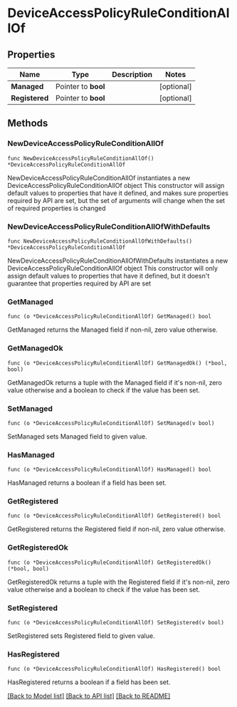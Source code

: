 # DeviceAccessPolicyRuleConditionAllOf

## Properties

Name | Type | Description | Notes
------------ | ------------- | ------------- | -------------
**Managed** | Pointer to **bool** |  | [optional] 
**Registered** | Pointer to **bool** |  | [optional] 

## Methods

### NewDeviceAccessPolicyRuleConditionAllOf

`func NewDeviceAccessPolicyRuleConditionAllOf() *DeviceAccessPolicyRuleConditionAllOf`

NewDeviceAccessPolicyRuleConditionAllOf instantiates a new DeviceAccessPolicyRuleConditionAllOf object
This constructor will assign default values to properties that have it defined,
and makes sure properties required by API are set, but the set of arguments
will change when the set of required properties is changed

### NewDeviceAccessPolicyRuleConditionAllOfWithDefaults

`func NewDeviceAccessPolicyRuleConditionAllOfWithDefaults() *DeviceAccessPolicyRuleConditionAllOf`

NewDeviceAccessPolicyRuleConditionAllOfWithDefaults instantiates a new DeviceAccessPolicyRuleConditionAllOf object
This constructor will only assign default values to properties that have it defined,
but it doesn't guarantee that properties required by API are set

### GetManaged

`func (o *DeviceAccessPolicyRuleConditionAllOf) GetManaged() bool`

GetManaged returns the Managed field if non-nil, zero value otherwise.

### GetManagedOk

`func (o *DeviceAccessPolicyRuleConditionAllOf) GetManagedOk() (*bool, bool)`

GetManagedOk returns a tuple with the Managed field if it's non-nil, zero value otherwise
and a boolean to check if the value has been set.

### SetManaged

`func (o *DeviceAccessPolicyRuleConditionAllOf) SetManaged(v bool)`

SetManaged sets Managed field to given value.

### HasManaged

`func (o *DeviceAccessPolicyRuleConditionAllOf) HasManaged() bool`

HasManaged returns a boolean if a field has been set.

### GetRegistered

`func (o *DeviceAccessPolicyRuleConditionAllOf) GetRegistered() bool`

GetRegistered returns the Registered field if non-nil, zero value otherwise.

### GetRegisteredOk

`func (o *DeviceAccessPolicyRuleConditionAllOf) GetRegisteredOk() (*bool, bool)`

GetRegisteredOk returns a tuple with the Registered field if it's non-nil, zero value otherwise
and a boolean to check if the value has been set.

### SetRegistered

`func (o *DeviceAccessPolicyRuleConditionAllOf) SetRegistered(v bool)`

SetRegistered sets Registered field to given value.

### HasRegistered

`func (o *DeviceAccessPolicyRuleConditionAllOf) HasRegistered() bool`

HasRegistered returns a boolean if a field has been set.


[[Back to Model list]](../README.md#documentation-for-models) [[Back to API list]](../README.md#documentation-for-api-endpoints) [[Back to README]](../README.md)



